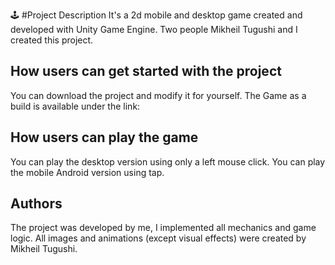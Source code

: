 🕹️ #Project Description
It's a 2d mobile and desktop game created and developed with Unity Game Engine. Two people Mikheil Tugushi and I created this project.
## How users can get started with the project
You can download the project and modify it for yourself. The Game as a build is available under the link: 
## How users can play the game
You can play the desktop version using only a left mouse click. You can play the mobile Android version using tap. 
## Authors
The project was developed by me, I implemented all mechanics and game logic. All images and animations (except visual effects) were created by  Mikheil Tugushi.

